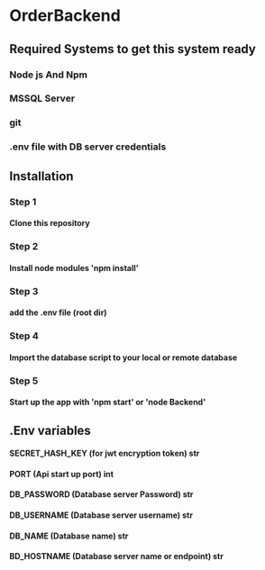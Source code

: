 # OrderBackend


## Required Systems to get this system ready 
### Node js And Npm 
### MSSQL Server
### git
### .env file with DB server credentials 

## Installation
### Step 1
#### Clone this repository
### Step 2
#### Install node modules 'npm install'
### Step 3
#### add the .env file (root dir)
### Step 4
#### Import the database script to your local or remote database
### Step 5
#### Start up the app with 'npm start' or 'node Backend'


## .Env variables
#### SECRET_HASH_KEY (for jwt encryption token) str
#### PORT (Api start up port) int
#### DB_PASSWORD (Database server Password) str
#### DB_USERNAME (Database server username) str
#### DB_NAME (Database name) str
#### BD_HOSTNAME (Database server name or endpoint) str
